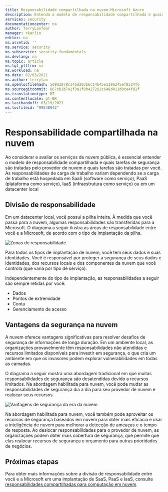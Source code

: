 ```yaml
---
title: Responsabilidade compartilhada na nuvem-Microsoft Azure
description: Entenda o modelo de responsabilidade compartilhada e quais tarefas de segurança são tratadas pelo provedor de nuvem e quais tarefas são tratadas por você.
services: security
documentationcenter: na
author: TerryLanfear
manager: rkarlin
editor: na
ms.assetid: ''
ms.service: security
ms.subservice: security-fundamentals
ms.devlang: na
ms.topic: article
ms.tgt_pltfrm: na
ms.workload: na
ms.date: 02/03/2021
ms.author: terrylan
ms.openlocfilehash: 5d9d3878c34bd203b6c14b45e1196245ef8524f6
ms.sourcegitcommit: 867cb1b7a1f3a1f0b427282c648d411d0ca4f81f
ms.translationtype: MT
ms.contentlocale: pt-BR
ms.lasthandoff: 03/19/2021
ms.locfileid: "99548942"
---
```

# <a name="shared-responsibility-in-the-cloud"></a>Responsabilidade compartilhada na nuvem

Ao considerar e avaliar os serviços de nuvem pública, é essencial entender o modelo de responsabilidade compartilhada e quais tarefas de segurança são tratadas pelo provedor de nuvem e quais tarefas são tratadas por você. As responsabilidades de carga de trabalho variam dependendo se a carga de trabalho está hospedada em SaaS (software como serviço), PaaS (plataforma como serviço), IaaS (infraestrutura como serviço) ou em um datacenter local

## <a name="division-of-responsibility"></a>Divisão de responsabilidade
Em um datacenter local, você possui a pilha inteira. À medida que você passa para a nuvem, algumas responsabilidades são transferidas para a Microsoft. O diagrama a seguir ilustra as áreas de responsabilidade entre você e a Microsoft, de acordo com o tipo de implantação da pilha.

![Zonas de responsabilidade](./media/shared-responsibility/shared-responsibility.png)

Para todos os tipos de implantação de nuvem, você tem seus dados e suas identidades. Você é responsável por proteger a segurança de seus dados e identidades, dos recursos locais e dos componentes da nuvem que você controla (que varia por tipo de serviço).

Independentemente do tipo de implantação, as responsabilidades a seguir são sempre retidas por você:

- Dados
- Pontos de extremidade
- Conta
- Gerenciamento de acesso

## <a name="cloud-security-advantages"></a>Vantagens da segurança na nuvem
A nuvem oferece vantagens significativas para resolver desafios de segurança de informações de longa duração. Em um ambiente local, as organizações provavelmente têm responsabilidades não atendidas e recursos limitados disponíveis para investir em segurança, o que cria um ambiente em que os invasores podem explorar vulnerabilidades em todas as camadas.

O diagrama a seguir mostra uma abordagem tradicional em que muitas responsabilidades de segurança são desatendidas devido a recursos limitados. Na abordagem habilitada para nuvem, você pode mudar as responsabilidades de segurança dia a dia para seu provedor de nuvem e realocar seus recursos.

![Vantagens de segurança da era da nuvem](./media/shared-responsibility/cloud-enabled-security.png)

Na abordagem habilitada para nuvem, você também pode aproveitar os recursos de segurança baseados em nuvem para obter mais eficácia e usar a inteligência de nuvem para melhorar a detecção de ameaças e o tempo de resposta. Ao deslocar responsabilidades para o provedor de nuvem, as organizações podem obter mais cobertura de segurança, que permite que elas realocar recursos de segurança e orçamento para outras prioridades de negócios.

## <a name="next-steps"></a>Próximas etapas
Para obter mais informações sobre a divisão de responsabilidade entre você e a Microsoft em uma implantação de SaaS, PaaS e IaaS, consulte [responsabilidades compartilhadas para computação em nuvem](https://azure.microsoft.com/resources/shared-responsibility-for-cloud-computing/).
